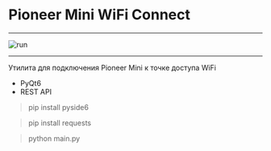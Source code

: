 # Pioneer Mini WiFi Connect

---

![run](https://github.com/shvecov-coder/Pioneer-WiFi-Connect/blob/main/main.gif?raw=true)

---

Утилита для подключения Pioneer Mini к точке доступа WiFi
* PyQt6
* REST API

> pip install pyside6

> pip install requests

> python main.py